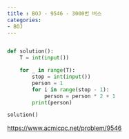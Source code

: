 ```yaml
---
title : BOJ - 9546 - 3000번 버스
categories:
- BOJ
---
```


```python

def solution():
    T = int(input())

    for _ in range(T):
        stop = int(input())
        person = 1
        for i in range(stop - 1):
            person = person * 2 + 1
        print(person)

solution()
```

https://www.acmicpc.net/problem/9546

